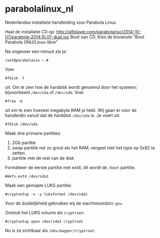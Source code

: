 parabolalinux_nl
================

Nederlandse installatie handleiding voor Parabola Linux.

Haal de installatie CD op: http://alfplayer.com/parabola/iso/2014-10-07/parabola-2014.10.07-dual.iso
Boot van CD.
Kies de bovenste "Boot Parabola GNU/Linux-libre"

Na ongeveer een minuut zie je: 

	root@parabolaiso ~ # 

Voer 

	#fdisk -l

uit. Om te zien hoe de harddisk wordt genoemd door het systeem; bijvoorbeeld `/dev/sda` of `/dev/sdb`. Voer 

	#free -m 

uit om te zien hoeveel megabyte RAM je hebt.
Wij gaan er voor de handleidin vanuit dat de harddisk `/dev/sda` is. Je voert uit:

	#fdisk /dev/sda

Maak drie primaire partities:

1. 2Gb partitie
2. swap partitie net zo groot als het RAM; vergeet niet het type op 0x82 te zetten.
3. partitie met de rest van de disk

Formatteer de eerste partitie met ext4; dit wordt de `/boot` partitie.

	#mkfs.ext4 /dev/sda1

Maak een gemapte LUKS partitie:

	#cryptsetup -v -y luksFormat /dev/sda3

Voor de duidelijkheid gebruiken wij de wachtwoordzin: `gnu`.

Ontsluit het LUKS volume als `cryptroot`:

	#cryptsetup open /dev/sda3 cryptroot


Nu is ze zichtbaar als `/dev/mapper/cryptroot`.
